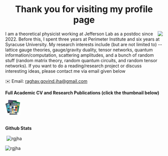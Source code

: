 ### 
<h1 align="center"> Thank you for visiting my profile page </h1>  
<a href="https://komarev.com/ghpvc/?username=rgjha"><img align="right" src="https://komarev.com/ghpvc/?username=rgjha&color=orange" /></a>

I am a theoretical physicist working at Jefferson Lab as a postdoc since 2022. Before this, I spent three 
years at Perimeter Institute and six years at Syracuse University. My research interests include 
(but are not limited to) --  lattice gauge theories, gauge/gravity duality, tensor networks, quantum
information/computation, scattering amplitudes, and a bunch of random stuff (random matrix theory, 
random quantum circuits, and random tensor networks). If you want to do a reading/research project 
or discuss interesting ideas, please contact me via email given below

✉️  Email: [raghav.govind.jha@gmail.com](mailto:raghav.govind.jha@gmail.com)
  
<summary><b> Full Academic CV and Research Publications (click the thumbnail below) </b></summary>
 
<a href="https://rgjha.github.io/raghav_jha_cv.pdf" target="_blank" rel="noreferrer"><img src="https://github.com/rgjha/rgjha.github.io/blob/master/gallery/image1.png" width="48" height="48" /></a></p>

 </br> 
 
 <summary><b>Github Stats</b></summary>
 <p>&nbsp;<img align="center" src="https://github-readme-stats.vercel.app/api?username=rgjha&show_icons=true&locale=en&theme=algolia" alt="rgjha" /></p>

<p><img align="left" src="https://github-readme-stats.vercel.app/api/top-langs?username=rgjha&show_icons=true&theme=algolia&locale=en&layout=compact" alt="rgjha" /></p>  


